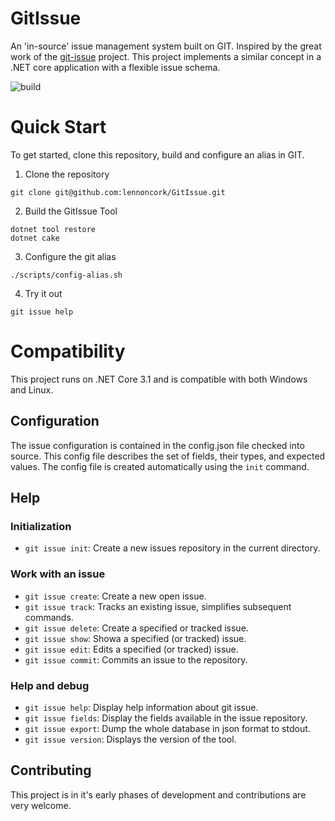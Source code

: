# GitIssue

An 'in-source' issue management system built on GIT. Inspired by the great work of the [git-issue](https://github.com/dspinellis/git-issue) project. This project implements a similar concept in a .NET core application with a flexible issue schema. 

![build](https://github.com/lennoncork/GitIssue/workflows/build/badge.svg?branch=master)

# Quick Start
To get started, clone this repository, build and configure an alias in GIT. 
1) Clone the repository
```
git clone git@github.com:lennoncork/GitIssue.git
```
2) Build the GitIssue Tool
```
dotnet tool restore
dotnet cake
```
3) Configure the git alias
```
./scripts/config-alias.sh
```
4) Try it out
```
git issue help
```

# Compatibility
This project runs on .NET Core 3.1 and is compatible with both Windows and Linux. 

## Configuration

The issue configuration is contained in the config.json file checked into source. This config file describes the set of fields, their types, and expected values. The config file is created automatically using the `init` command. 

## Help

### Initialization
* `git issue init`: Create a new issues repository in the current directory.

### Work with an issue
* `git issue create`: Create a new open issue.
* `git issue track`: Tracks an existing issue, simplifies subsequent commands.
* `git issue delete`: Create a specified or tracked issue.
* `git issue show`: Showa a specified (or tracked) issue.
* `git issue edit`: Edits a specified (or tracked) issue.
* `git issue commit`: Commits an issue to the repository.

### Help and debug
* `git issue help`: Display help information about git issue.
* `git issue fields`: Display the fields available in the issue repository.
* `git issue export`: Dump the whole database in json format to stdout.
* `git issue version`: Displays the version of the tool.

## Contributing
This project is in it's early phases of development and contributions are very welcome. 

